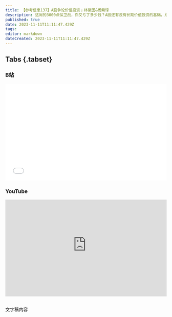 ```yaml
---
title: 【参考信息137】A股争论价值投资；林徽因&杨紫琼
description: 这周的3000点保卫战，你又亏了多少钱？A股还有没有长期价值投资的基础，成为讨论热点，有的私募公开“劝退”。入市三个多月的股民老胡，加仓到50万，浮亏已经突破4万，从3万到4万只用了两天。最近他在谈巴以之余，还连续转发两条股市改革的意见。中国对一带一路的定位，是“不搞意识形态对立，不搞地缘政治博弈，也不搞集团政治对抗”，但是政治影响力转化，是个长期话题。明年是林徽因入学宾大100周年，学校终于要补授给她建筑学学士学位。
published: true
date: 2023-11-11T11:11:47.429Z
tags: 
editor: markdown
dateCreated: 2023-11-11T11:11:47.429Z
---
```


## Tabs {.tabset}
### B站
<div style="position: relative; padding: 30% 45%;">
<iframe style="position: absolute; width: 100%; height: 100%; left: 0; top: 0;" src="//player.bilibili.com/player.html?&bvid=BV1iw411X7pE&page=1&as_wide=1&high_quality=1&danmaku=1&autoplay=0" scrolling="no" border="0" frameborder="no" framespacing="0" allowfullscreen="true"></iframe>
</div>

### YouTube
<div style="position: relative; padding: 30% 45%;">
<iframe style="position: absolute; top: 0; left: 0; width: 100%; height: 100%;" src="https://www.youtube-nocookie.com/embed/YouTubeVID" title="YouTube video player" frameborder="0" allow="accelerometer; autoplay; clipboard-write; encrypted-media; gyroscope; picture-in-picture" allowfullscreen></iframe>
</div>

## 

文字稿内容
